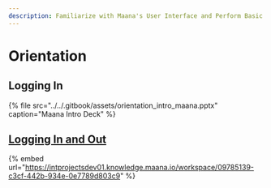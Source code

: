 ```yaml
---
description: Familiarize with Maana's User Interface and Perform Basic Operations
---
```


# Orientation

## Logging In

{% file src="../../.gitbook/assets/orientation\_intro\_maana.pptx" caption="Maana Intro Deck" %}

## [Logging In and Out](https://app.gitbook.com/@maana/s/q/~/drafts/-LvBWhKF8Lo7twZrssmJ/v/3.2.1/product-guide/getting-started-with-maana/logging-in-and-out)





{% embed url="https://intprojectsdev01.knowledge.maana.io/workspace/09785139-c3cf-442b-934e-0e7789d803c9" %}



